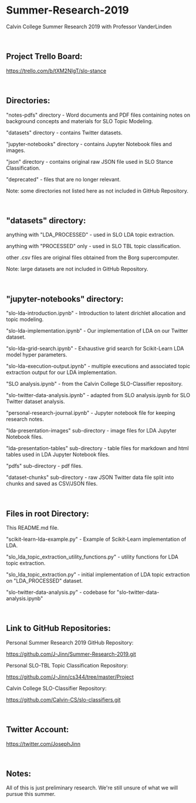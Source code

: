 # Summer-Research-2019
Calvin College Summer Research 2019 with Professor VanderLinden

&nbsp;

## Project Trello Board:

https://trello.com/b/tXM2NIgT/slo-stance

&nbsp;

## Directories:

"notes-pdfs" directory - Word documents and PDF files containing notes on background concepts and materials for SLO Topic Modeling.

"datasets" directory - contains Twitter datasets.

"jupyter-notebooks" directory - contains Jupyter Notebook files and images.

"json" directory - contains original raw JSON file used in SLO Stance Classification.

"deprecated" - files that are no longer relevant.

Note: some directories not listed here as not included in GitHub Repository.

&nbsp;

## "datasets" directory:

anything with "LDA_PROCESSED" - used in SLO LDA topic extraction.

anything with "PROCESSED" only - used in SLO TBL topic classification.

other .csv files are original files obtained from the Borg supercomputer.

Note: large datasets are not included in GitHub Repository.

&nbsp;

## "jupyter-notebooks" directory:

"slo-lda-introduction.ipynb" - Introduction to latent dirichlet allocation and topic modeling.

"slo-lda-implementation.ipynb" - Our implementation of LDA on our Twitter dataset.

"slo-lda-grid-search.ipynb" - Exhaustive grid search for Scikit-Learn LDA model hyper parameters.

"slo-lda-execution-output.ipynb" - multiple executions and associated topic extraction output for our LDA implementation.

"SLO analysis.ipynb" - from the Calvin College SLO-Classifier repository.

"slo-twitter-data-analysis.ipynb" - adapted from SLO analysis.ipynb for SLO Twitter dataset analysis.

"personal-research-journal.ipynb" - Jupyter notebook file for keeping research notes.

"lda-presentation-images" sub-directory -  image files for LDA Jupyter Notebook files.

"lda-presentation-tables" sub-directory - table files for markdown and html tables used in LDA Jupyter Notebook files.

"pdfs" sub-directory - pdf files.

"dataset-chunks" sub-directory - raw JSON Twitter data file split into chunks and saved as CSV/JSON files.

&nbsp;

## Files in root Directory:

This README.md file.

"scikit-learn-lda-example.py" - Example of Scikit-Learn implementation of LDA.

"slo_lda_topic_extraction_utility_functions.py" - utility functions for LDA topic extraction.

"slo_lda_topic_extraction.py" - initial implementation of LDA topic extraction on "LDA_PROCESSED" dataset.

"slo-twitter-data-analysis.py" - codebase for "slo-twitter-data-analysis.ipynb"

&nbsp;

## Link to GitHub Repositories:

Personal Summer Research 2019 GitHub Repository:

https://github.com/J-Jinn/Summer-Research-2019.git

Personal SLO-TBL Topic Classification Repository:

https://github.com/J-Jinn/cs344/tree/master/Project

Calvin College SLO-Classifier Repository:

https://github.com/Calvin-CS/slo-classifiers.git

&nbsp;

## Twitter Account:

https://twitter.com/JosephJinn

&nbsp;

## Notes:

All of this is just preliminary research.  We're still unsure of what we will pursue this summer.

&nbsp;